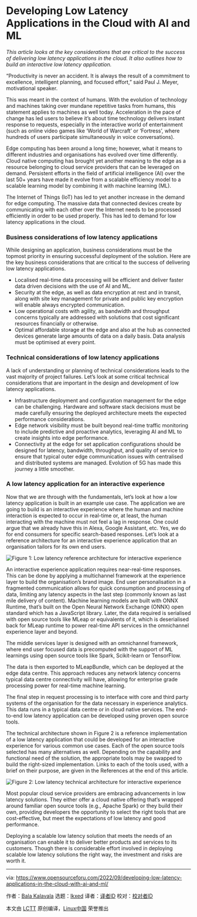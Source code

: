 [#]: subject: "Developing Low Latency Applications in the Cloud  with AI and ML"
[#]: via: "https://www.opensourceforu.com/2022/09/developing-low-latency-applications-in-the-cloud-with-ai-and-ml/"
[#]: author: "Bala Kalavala https://www.opensourceforu.com/author/bala-kalavala/"
[#]: collector: "lkxed"
[#]: translator: " "
[#]: reviewer: " "
[#]: publisher: " "
[#]: url: " "

Developing Low Latency Applications in the Cloud  with AI and ML
======
*This article looks at the key considerations that are critical to the success of delivering low latency applications in the cloud. It also outlines how to build an interactive low latency application.*

“Productivity is never an accident. It is always the result of a commitment to excellence, intelligent planning, and focused effort,” said Paul J. Meyer, motivational speaker.

This was meant in the context of humans. With the evolution of technology and machines taking over mundane repetitive tasks from humans, this statement applies to machines as well today. Acceleration in the pace of change has led users to believe it’s about time technology delivers instant response to requests, especially in the interactive world of entertainment (such as online video games like ‘World of Warcraft’ or ‘Fortress’, where hundreds of users participate simultaneously in voice conversations).

Edge computing has been around a long time; however, what it means to different industries and organisations has evolved over time differently. Cloud native computing has brought yet another meaning to the edge as a resource belonging to cloud service providers that can be leveraged on demand. Persistent efforts in the field of artificial intelligence (AI) over the last 50+ years have made it evolve from a scalable efficiency model to a scalable learning model by combining it with machine learning (ML).

The Internet of Things (IoT) has led to yet another increase in the demand for edge computing. The massive data that connected devices create by communicating with each other over the Internet needs to be processed efficiently in order to be used properly. This has led to demand for low latency applications in the cloud.

### Business considerations of low latency applications

While designing an application, business considerations must be the topmost priority in ensuring successful deployment of the solution. Here are the key business considerations that are critical to the success of delivering low latency applications.

* Localised real-time data processing will be efficient and deliver faster data driven decisions with the use of AI and ML.
* Security at the edge, as well as data encryption at rest and in transit, along with site key management for private and public key encryption will enable always encrypted communication.
* Low operational costs with agility, as bandwidth and throughput concerns typically are addressed with solutions that cost significant resources financially or otherwise.
* Optimal affordable storage at the edge and also at the hub as connected devices generate large amounts of data on a daily basis. Data analysis must be optimised at every point.

### Technical considerations of low latency applications

A lack of understanding or planning of technical considerations leads to the vast majority of project failures. Let’s look at some critical technical considerations that are important in the design and development of low latency applications.

* Infrastructure deployment and configuration management for the edge can be challenging. Hardware and software stack decisions must be made carefully ensuring the deployed architecture meets the expected performance considerations.
* Edge network visibility must be built beyond real-time traffic monitoring to include predictive and proactive analytics, leveraging AI and ML to create insights into edge performance.
* Connectivity at the edge for set application configurations should be designed for latency, bandwidth, throughput, and quality of service to ensure that typical outer edge communication issues with centralised and distributed systems are managed. Evolution of 5G has made this journey a little smoother.

### A low latency application for an interactive experience

Now that we are through with the fundamentals, let’s look at how a low latency application is built in an example use case. The application we are going to build is an interactive experience where the human and machine interaction is expected to occur in real-time or, at least, the human interacting with the machine must not feel a lag in response. One could argue that we already have this in Alexa, Google Assistant, etc. Yes, we do for end consumers for specific search-based responses. Let’s look at a reference architecture for an interactive experience application that an organisation tailors for its own end users.

![Figure 1: Low latency reference architecture for interactive experience][1]

An interactive experience application requires near-real-time responses. This can be done by applying a multichannel framework at the experience layer to build the organisation’s brand image. End user personalisation in a fragmented communication allows for quick consumption and processing of data, limiting any latency aspects in the last step (commonly known as last mile delivery of content). Machine learning models are built with ONNX Runtime, that’s built on the Open Neural Network Exchange (ONNX) open standard which has a JavaScript library. Later, the data required is serialised with open source tools like MLeap or equivalents of it, which is deserialised back for MLeap runtime to power real-time API services in the omnichannel experience layer and beyond.

The middle services layer is designed with an omnichannel framework, where end user focused data is precomputed with the support of ML learnings using open source tools like Spark, Scikit-learn or TensorFlow.

The data is then exported to MLeapBundle, which can be deployed at the edge data centre. This approach reduces any network latency concerns typical data centre connectivity will have, allowing for enterprise grade processing power for real-time machine learning.

The final step in request processing is to interface with core and third party systems of the organisation for the data necessary in experience analytics. This data runs in a typical data centre or in cloud native services. The end-to-end low latency application can be developed using proven open source tools.

The technical architecture shown in Figure 2 is a reference implementation of a low latency application that could be developed for an interactive experience for various common use cases. Each of the open source tools selected has many alternatives as well. Depending on the capability and functional need of the solution, the appropriate tools may be swapped to build the right-sized implementation. Links to each of the tools used, with a brief on their purpose, are given in the References at the end of this article.

![Figure 2: Low latency technical architecture for interactive experience][2]

Most popular cloud service providers are embracing advancements in low latency solutions. They either offer a cloud native offering that’s wrapped around familiar open source tools (e.g., Apache Spark) or they build their own, providing developers the opportunity to select the right tools that are cost-effective, but meet the expectations of low latency and good performance.

Deploying a scalable low latency solution that meets the needs of an organisation can enable it to deliver better products and services to its customers. Though there is considerable effort involved in deploying scalable low latency solutions the right way, the investment and risks are worth it.

--------------------------------------------------------------------------------

via: https://www.opensourceforu.com/2022/09/developing-low-latency-applications-in-the-cloud-with-ai-and-ml/

作者：[Bala Kalavala][a]
选题：[lkxed][b]
译者：[译者ID](https://github.com/译者ID)
校对：[校对者ID](https://github.com/校对者ID)

本文由 [LCTT](https://github.com/LCTT/TranslateProject) 原创编译，[Linux中国](https://linux.cn/) 荣誉推出

[a]: https://www.opensourceforu.com/author/bala-kalavala/
[b]: https://github.com/lkxed
[1]: https://www.opensourceforu.com/wp-content/uploads/2022/08/Figure-1-Low-latency-reference-architecture-for-interactive-experience.jpg
[2]: https://www.opensourceforu.com/wp-content/uploads/2022/08/Figure-2-Low-latency-technical-architecture.jpg
